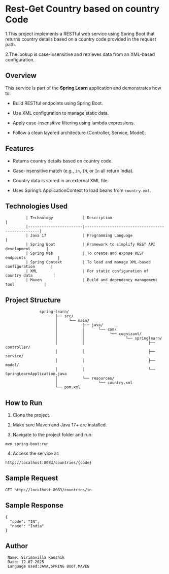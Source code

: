 # Rest-Get Country based on country Code

   1.This project implements a RESTful web service using Spring Boot that returns country details based on a country code provided in the request path. 

   2.The lookup is case-insensitive and retrieves data from an XML-based configuration.


   ## Overview

   This service is part of the **Spring Learn** application and demonstrates how to:

   - Build RESTful endpoints using Spring Boot.

   - Use XML configuration to manage static data.

   - Apply case-insensitive filtering using lambda expressions.

   - Follow a clean layered architecture (Controller, Service, Model).


   ## Features

   - Returns country details based on country code.

   - Case-insensitive match (e.g., `in`, `IN`, or `In` all return India).

   - Country data is stored in an external XML file.

   - Uses Spring’s ApplicationContext to load beans from `country.xml`.


   ## Technologies Used

             | Technology             | Description                                      |
             |------------------------|--------------------------------------------------|
             | Java 17                | Programming Language                             |
             | Spring Boot            | Framework to simplify REST API development       |
             | Spring Web             | To create and expose REST endpoints              |
             | Spring Context         | To load and manage XML-based configuration       |
             | XML                    | For static configuration of country data         |
             | Maven                  | Build and dependency management tool             |


   ## Project Structure

                   spring-learn/
                          ├── src/
                          │     └── main/
                          │           ├── java/
                          │           │      └── com/
                          │           │           └── cognizant/
                          │           │                  └── springlearn/
                          │           │                            ├── controller/
                          │           │                            ├── service/
                          │           │                            ├── model/
                          │           │                            └── SpringLearnApplication.java
                          │           └── resources/
                          │                  └── country.xml
                          └── pom.xml


   ##  How to Run

   1. Clone the project.

   2. Make sure Maven and Java 17+ are installed.

   3. Navigate to the project folder and run:

   `mvn spring-boot:run`

   4. Access the service at:

   `http://localhost:8083/countries/{code}`


   ## Sample Request

   `GET http://localhost:8083/countries/in`

   ## Sample Response

    {
      "code": "IN",
      "name": "India"
    }


   ## Author
   
     Name: Sirimavilla Kaushik
     Date: 12-07-2025
     Language Used:JAVA,SPRING BOOT,MAVEN
